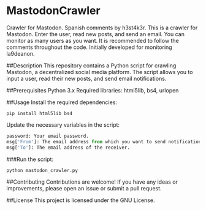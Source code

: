 # MastodonCrawler
Crawler for Mastodon. Spanish comments by h3st4k3r.
This is a crawler for Mastodon. Enter the user, read new posts, and send an email.
You can monitor as many users as you want. It is recommended to follow the comments throughout the code.
Initially developed for monitoring la9deanon.

##Description
This repository contains a Python script for crawling Mastodon, a decentralized social media platform. The script allows you to input a user, read their new posts, and send email notifications.

##Prerequisites
Python 3.x
Required libraries: html5lib, bs4, urlopen

##Usage
Install the required dependencies:

`pip install html5lib bs4`

Update the necessary variables in the script:

```python
password: Your email password.
msg['From']: The email address from which you want to send notifications.
msg['To']: The email address of the receiver.
```

###Run the script:

`python mastodon_crawler.py`

##Contributing
Contributions are welcome! If you have any ideas or improvements, please open an issue or submit a pull request.

##License
This project is licensed under the GNU License.
